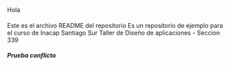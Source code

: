 Hola
####

Este es el archivo README del repositorio
Es un repositorio de ejemplo para el curso de Inacap Santiago Sur
Taller de Diseño de aplicaciones - Seccion 339

##### Prueba conflicto ###
